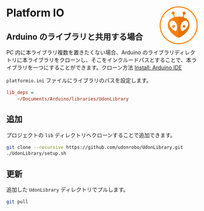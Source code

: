 # Platform IO <img src="../Assets/IconPlatformIO.png" height="100px" align="right">

## Arduino のライブラリと共用する場合

PC 内に本ライブラリ複数を置きたくない場合、Arduino のライブラリディレクトリに本ライブラリをクローンし、そこをインクルードパスとすることで、本ライブラリを一つにすることができます。クローン方法 [Install: Arduino IDE](ArduinoIDE.md)

`platformio.ini` ファイルにライブラリのパスを設定します。

```ini
lib_deps =
    ~/Documents/Arduino/libraries/UdonLibrary
```

## 追加

プロジェクトの `lib` ディレクトリへクローンすることで追加できます。

```sh
git clone --recursive https://github.com/udonrobo/UdonLibrary.git
./UdonLibrary/setup.sh
```

## 更新

追加した `UdonLibrary` ディレクトリでプルします。

```sh
git pull
```
